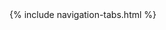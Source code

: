 <!DOCTYPE html>
<html lang="en">
  <head>
    <meta charset="UTF-8" />
    <meta name="viewport" content="width=device-width, initial-scale=1.0" />
    <link rel="stylesheet" type="text/css" href="styles.css" />
    <title>Testimonies</title>
  </head>
  <body>
    {% include navigation-tabs.html %}
  </body>
</html>
